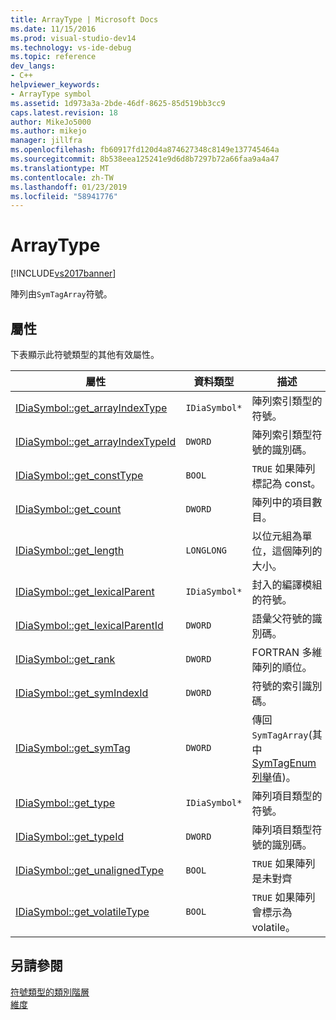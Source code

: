 ```yaml
---
title: ArrayType | Microsoft Docs
ms.date: 11/15/2016
ms.prod: visual-studio-dev14
ms.technology: vs-ide-debug
ms.topic: reference
dev_langs:
- C++
helpviewer_keywords:
- ArrayType symbol
ms.assetid: 1d973a3a-2bde-46df-8625-85d519bb3cc9
caps.latest.revision: 18
author: MikeJo5000
ms.author: mikejo
manager: jillfra
ms.openlocfilehash: fb60917fd120d4a874627348c8149e137745464a
ms.sourcegitcommit: 8b538eea125241e9d6d8b7297b72a66faa9a4a47
ms.translationtype: MT
ms.contentlocale: zh-TW
ms.lasthandoff: 01/23/2019
ms.locfileid: "58941776"
---
```

# <a name="arraytype"></a>ArrayType
[!INCLUDE[vs2017banner](../../includes/vs2017banner.md)]

陣列由`SymTagArray`符號。  
  
## <a name="properties"></a>屬性  
 下表顯示此符號類型的其他有效屬性。  
  
|屬性|資料類型|描述|  
|--------------|---------------|-----------------|  
|[IDiaSymbol::get_arrayIndexType](../../debugger/debug-interface-access/idiasymbol-get-arrayindextype.md)|`IDiaSymbol*`|陣列索引類型的符號。|  
|[IDiaSymbol::get_arrayIndexTypeId](../../debugger/debug-interface-access/idiasymbol-get-arrayindextypeid.md)|`DWORD`|陣列索引類型符號的識別碼。|  
|[IDiaSymbol::get_constType](../../debugger/debug-interface-access/idiasymbol-get-consttype.md)|`BOOL`|`TRUE` 如果陣列標記為 const。|  
|[IDiaSymbol::get_count](../../debugger/debug-interface-access/idiasymbol-get-count.md)|`DWORD`|陣列中的項目數目。|  
|[IDiaSymbol::get_length](../../debugger/debug-interface-access/idiasymbol-get-length.md)|`LONGLONG`|以位元組為單位，這個陣列的大小。|  
|[IDiaSymbol::get_lexicalParent](../../debugger/debug-interface-access/idiasymbol-get-lexicalparent.md)|`IDiaSymbol*`|封入的編譯模組的符號。|  
|[IDiaSymbol::get_lexicalParentId](../../debugger/debug-interface-access/idiasymbol-get-lexicalparentid.md)|`DWORD`|語彙父符號的識別碼。|  
|[IDiaSymbol::get_rank](../../debugger/debug-interface-access/idiasymbol-get-rank.md)|`DWORD`|FORTRAN 多維陣列的順位。|  
|[IDiaSymbol::get_symIndexId](../../debugger/debug-interface-access/idiasymbol-get-symindexid.md)|`DWORD`|符號的索引識別碼。|  
|[IDiaSymbol::get_symTag](../../debugger/debug-interface-access/idiasymbol-get-symtag.md)|`DWORD`|傳回`SymTagArray`(其中[SymTagEnum 列舉](../../debugger/debug-interface-access/symtagenum.md)值)。|  
|[IDiaSymbol::get_type](../../debugger/debug-interface-access/idiasymbol-get-type.md)|`IDiaSymbol*`|陣列項目類型的符號。|  
|[IDiaSymbol::get_typeId](../../debugger/debug-interface-access/idiasymbol-get-typeid.md)|`DWORD`|陣列項目類型符號的識別碼。|  
|[IDiaSymbol::get_unalignedType](../../debugger/debug-interface-access/idiasymbol-get-unalignedtype.md)|`BOOL`|`TRUE` 如果陣列是未對齊|  
|[IDiaSymbol::get_volatileType](../../debugger/debug-interface-access/idiasymbol-get-volatiletype.md)|`BOOL`|`TRUE` 如果陣列會標示為 volatile。|  
  
## <a name="see-also"></a>另請參閱  
 [符號類型的類別階層](../../debugger/debug-interface-access/class-hierarchy-of-symbol-types.md)   
 [維度](../../debugger/debug-interface-access/dimension.md)
